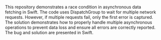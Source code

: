 This repository demonstrates a race condition in asynchronous data fetching in Swift. The code uses DispatchGroup to wait for multiple network requests. However, if multiple requests fail, only the first error is captured. The solution demonstrates how to properly handle multiple asynchronous operations to prevent data loss and ensure all errors are correctly reported.  The bug and solution are presented in Swift.